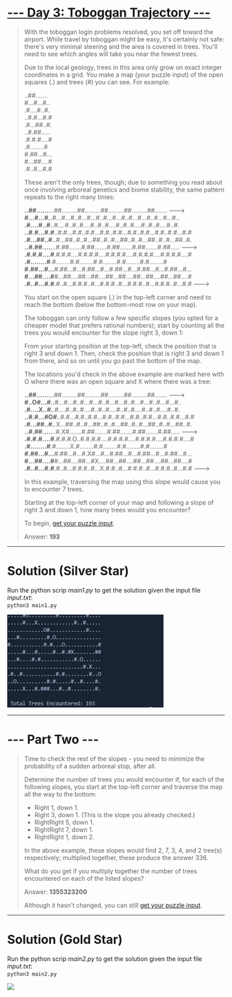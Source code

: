# [--- Day 3: Toboggan Trajectory ---](https://adventofcode.com/2020/day/3)  

> With the toboggan login problems resolved, you set off toward the airport. While travel by toboggan might be easy, it's certainly not safe: there's very minimal steering and the area is covered in trees. You'll need to see which angles will take you near the fewest trees.  
>
> Due to the local geology, trees in this area only grow on exact integer coordinates in a grid. You make a map (your puzzle input) of the open squares (.) and trees (#) you can see. For example:   
>
> ..##.......  
> #...#...#..  
> .#....#..#.  
> ..#.#...#.#  
> .#...##..#.  
> ..#.##.....  
> .#.#.#....#  
> .#........#  
> #.##...#...  
> #...##....#  
> .#..#...#.#  
>
> These aren't the only trees, though; due to something you read about once involving arboreal genetics and biome stability, the same pattern repeats to the right many times:  
>
> **..##.......**..##.........##.........##.........##.........##.......  --->  
> **#...#...#..**#...#...#..#...#...#..#...#...#..#...#...#..#...#...#..  
> **.#....#..#.**.#....#..#..#....#..#..#....#..#..#....#..#..#....#..#.  
> **..#.#...#.#**..#.#...#.#..#.#...#.#..#.#...#.#..#.#...#.#..#.#...#.#  
> **.#...##..#.**.#...##..#..#...##..#..#...##..#..#...##..#..#...##..#.  
> **..#.##.....**..#.##.......#.##.......#.##.......#.##.......#.##.....  --->  
> **.#.#.#....#**.#.#.#....#.#.#.#....#.#.#.#....#.#.#.#....#.#.#.#....#  
> **.#........#**.#........#.#........#.#........#.#........#.#........#  
> **#.##...#...**#.##...#...#.##...#...#.##...#...#.##...#...#.##...#...  
> **#...##....#**#...##....##...##....##...##....##...##....##...##....#  
> **.#..#...#.#**.#..#...#.#.#..#...#.#.#..#...#.#.#..#...#.#.#..#...#.#  --->  
>
> You start on the open square (.) in the top-left corner and need to reach the bottom (below the bottom-most row on your map).  
>
> The toboggan can only follow a few specific slopes (you opted for a cheaper model that prefers rational numbers); start by counting all the trees you would encounter for the slope right 3, down 1:  
>
> From your starting position at the top-left, check the position that is right 3 and down 1. Then, check the position that is right 3 and down 1 from there, and so on until you go past the bottom of the map.  
> 
> The locations you'd check in the above example are marked here with O where there was an open square and X where there was a tree:  
> 
> **..##.......**..##.........##.........##.........##.........##.......  --->  
> **#..O#...#..**#...#...#..#...#...#..#...#...#..#...#...#..#...#...#..  
> **.#....X..#.**.#....#..#..#....#..#..#....#..#..#....#..#..#....#..#.  
> **..#.#...#O#**..#.#...#.#..#.#...#.#..#.#...#.#..#.#...#.#..#.#...#.#  
> **.#...##..#.**.X...##..#..#...##..#..#...##..#..#...##..#..#...##..#.  
> **..#.##.....**..#.X#.......#.##.......#.##.......#.##.......#.##.....  --->  
> **.#.#.#....#**.#.#.#.O..#.#.#.#....#.#.#.#....#.#.#.#....#.#.#.#....#  
> **.#........#**.#........X.#........#.#........#.#........#.#........#  
> **#.##...#...**#.##...#...#.X#...#...#.##...#...#.##...#...#.##...#...  
> **#...##....#**#...##....##...#X....##...##....##...##....##...##....#  
> **.#..#...#.#**.#..#...#.#.#..#...X.#.#..#...#.#.#..#...#.#.#..#...#.#  --->  
> 
> In this example, traversing the map using this slope would cause you to encounter 7 trees.  
> 
> Starting at the top-left corner of your map and following a slope of right 3 and down 1, how many trees would you encounter?  
>
> To begin, [get your puzzle input](https://adventofcode.com/2020/day/3/input).
>
> Answer: **193**

---  

# Solution (Silver Star)  

Run the python scrip _main1.py_ to get the solution given the input file _input.txt_:  
`python3 main1.py`  

![](./res/total_trees_1.png)

---  

# --- Part Two ---  

> Time to check the rest of the slopes - you need to minimize the probability of a sudden arboreal stop, after all.  
> 
> Determine the number of trees you would encounter if, for each of the following slopes, you start at the top-left corner and traverse the map all the way to the bottom:   
> 
> - Right 1, down 1.  
> - Right 3, down 1. (This is the slope you already checked.)  
> - RightRight 5, down 1.  
> - RightRight 7, down 1.  
> - RightRight 1, down 2.  
> 
> In the above example, these slopes would find 2, 7, 3, 4, and 2 tree(s) respectively; multiplied together, these produce the answer 336.  
> 
> What do you get if you multiply together the number of trees encountered on each of the listed slopes?   
> 
> Answer: **1355323200**
> 
> Although it hasn't changed, you can still [get your puzzle input](https://adventofcode.com/2020/day/3/input).

---  

# Solution (Gold Star)  

Run the python scrip _main2.py_ to get the solution given the input file _input.txt_:  
`python3 main2.py`  

![](./res/correct_passwords_2.png)